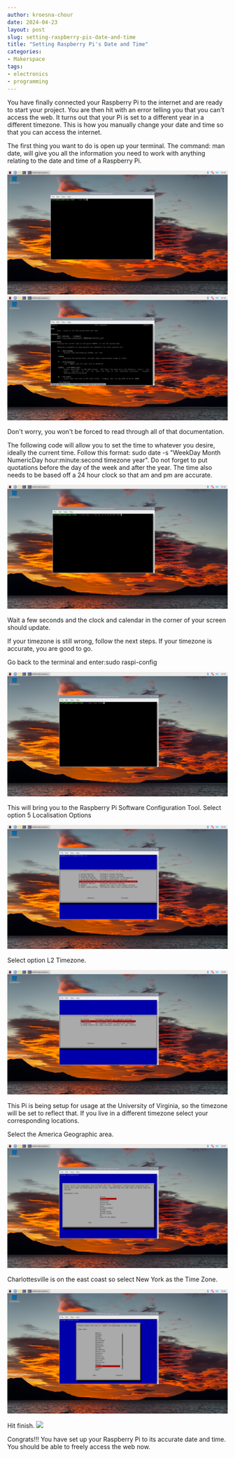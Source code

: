 ```yaml
---
author: kroesna-chour
date: 2024-04-23
layout: post
slug: setting-raspberry-pis-date-and-time
title: "Setting Raspberry Pi's Date and Time"
categories:
- Makerspace
tags:
- electronics
- programming
---
```


You have finally connected your Raspberry Pi to the internet and are ready to start your project. You are then hit with an error telling you that you can't access the web. It turns out that your Pi is set to a different year in a different timezone. This is how you manually change your date and time so that you can access the internet. 

The first thing you want to do is open up your terminal. The command: man date, will give you all the information you need to work with anything relating to the date and time of a Raspberry Pi.

![](/assets/post-media/pitime/2024-04-23-pi1.png)
![](/assets/post-media/pitime/2024-04-23-pi2.png)

Don't worry, you won't be forced to read through all of that documentation.

The following code will allow you to set the time to whatever you desire, ideally the current time. Follow this format: sudo date -s "WeekDay Month NumericDay hour:minute:second timezone year". Do not forget to put quotations before the day of the week and after the year. The time also needs to be based off a 24 hour clock so that am and pm are accurate. 

![](/assets/post-media/pitime/2024-04-23-pi3.png)

Wait a few seconds and the clock and calendar in the corner of your screen should update. 

If your timezone is still wrong, follow the next steps. If your timezone is accurate, you are good to go. 

Go back to the terminal and enter:sudo raspi-config

![](/assets/post-media/pitime/2024-04-23-pi7.png)

This will bring you to the Raspberry Pi Software Configuration Tool. Select option 5 Localisation Options

![](/assets/post-media/pitime/2024-04-23-pi9.png)

Select option L2 Timezone.

![](/assets/post-media/pitime/2024-04-23-pi10.png)

This Pi is being setup for usage at the University of Virginia, so the timezone will be set to reflect that. If you live in a different timezone select your corresponding locations. 

Select the America Geographic area. 

![](/assets/post-media/pitime/2024-04-23-pi11.png)

Charlottesville is on the east coast so select New York as the Time Zone. 

![](/assets/post-media/pitime/2024-04-23-pi12.png)

Hit finish.
![](/assets/post-media/pitime/2024-04-23-pi34.png)

Congrats!!! You have set up your Raspberry Pi to its accurate date and time. You should be able to freely access the web now. 











